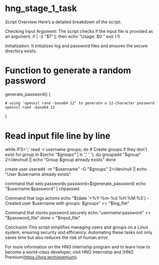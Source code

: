 # hng_stage_1_task
Script Overview
Here’s a detailed breakdown of the script:

Checking Input Argument: The script checks if the input file is provided as an argument.
if [ -z "$1" ]; then
    echo "Usage: $0 <name-of-text-file>"
    exit 1
fi

Initialization: It initializes log and password files and ensures the secure directory exists.
# Function to generate a random password
generate_password() {




    # using 'openssl rand -base64 12’ to generate a 12-character password
    openssl rand -base64 12
}

# Read input file line by line
while IFS=';' read -r username groups; do
    # Create groups if they don't exist
    for group in $(echo "$groups" | tr ',' ' '); do
      groupadd "$group" 2>/dev/null || echo "Group $group already exists"
    done

create user
useradd -m "$username" -G "$groups" 2>/dev/null || echo "User $username already exists"

command that sets passwords
password=$(generate_password)
echo "$username:$password" | chpasswd

Command that logs actions
echo "$(date '+%Y-%m-%d %H:%M:%S') - Created user $username with groups: $groups" >> "$log_file"

Command that stores password securely
echo "$username:$password" >> "$password_file"
done < "$input_file"

Conclusion
This script simplifies managing users and groups on a Linux system, ensuring security and efficiency. Automating these tasks not only saves time but also reduces the risk of human error.

For more information on the HNG internship program and to learn how to become a world-class developer, visit HNG Internship and [HNG Premium(https://hng.tech/premium).
